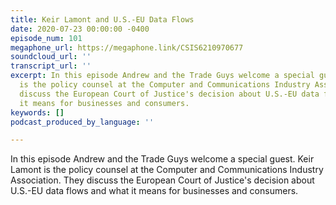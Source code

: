 ```yaml
---
title: Keir Lamont and U.S.-EU Data Flows
date: 2020-07-23 00:00:00 -0400
episode_num: 101
megaphone_url: https://megaphone.link/CSIS6210970677
soundcloud_url: ''
transcript_url: ''
excerpt: In this episode Andrew and the Trade Guys welcome a special guest. Keir Lamont
  is the policy counsel at the Computer and Communications Industry Association. They
  discuss the European Court of Justice's decision about U.S.-EU data flows and what
  it means for businesses and consumers.
keywords: []
podcast_produced_by_language: ''

---
```

In this episode Andrew and the Trade Guys welcome a special guest. Keir Lamont is the policy counsel at the Computer and Communications Industry Association. They discuss the European Court of Justice's decision about U.S.-EU data flows and what it means for businesses and consumers.